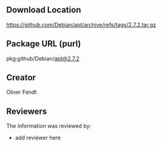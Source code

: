 ## Download Location

https://github.com/Debian/apt/archive/refs/tags/2.7.2.tar.gz

## Package URL (purl)

pkg:github/Debian/apt@2.7.2

## Creator

Oliver Fendt

## Reviewers

The information was reviewed by:

* add reviewer here
